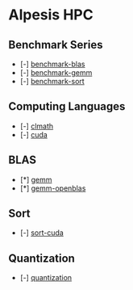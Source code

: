 Alpesis HPC
==============================================================================

Benchmark Series
------------------------------------------------------------------------------

- [-] [benchmark-blas](https://github.com/alpesis-hpc/benchmark-blas)
- [-] [benchmark-gemm](https://github.com/alpesis-hpc/benchmark-gemm)
- [-] [benchmark-sort](https://github.com/alpesis-hpc/benchmark-sort)

Computing Languages
------------------------------------------------------------------------------

- [-] [clmath](https://github.com/alpesis-hpc/clmath)
- [-] [cuda](https://github.com/alpesis-hpc/cuda)

BLAS
------------------------------------------------------------------------------

- [*] [gemm](https://github.com/alpesis-hpc/gemm.git)
- [*] [gemm-openblas](https://github.com/alpesis-hpc/gemm-openblas.git)


Sort
------------------------------------------------------------------------------

- [-] [sort-cuda](https://github.com/alpesis-hpc/sort-cuda.git)


Quantization
------------------------------------------------------------------------------

- [-] [quantization](https://github.com/alpesis-hpc/quantization.git)
